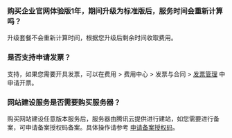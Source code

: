 
### 购买企业官网体验版1年，期间升级为标准版后，服务时间会重新计算吗？
升级套餐不会重新计算时间，根据您升级后剩余时间收取费用。

### 是否支持申请发票？
支持，如果您需要开具发票，可以在费用 > 费用中心 > 发票与合同 > [发票管理](https://console.cloud.tencent.com/expense/invoice) 中申请开票。

### 网站建设服务是否需要购买服务器？
购买网站建设任意版本服务后，服务器由腾讯云提供进行建站，如您需要进行备案，可申请备案授权码备案。具体操作请参考 [申请备案授权码](https://cloud.tencent.com/document/product/1276/53388)。


